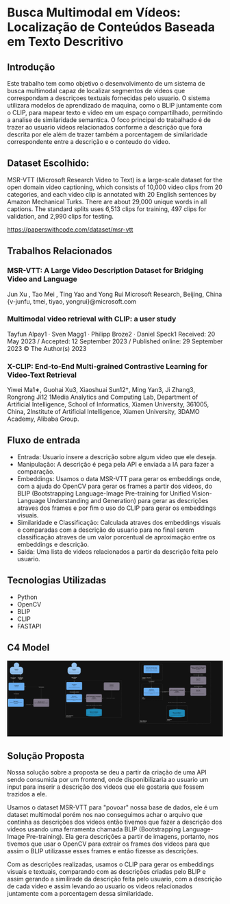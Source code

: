 # Busca Multimodal em Vídeos: Localização de Conteúdos Baseada em Texto Descritivo
## Introdução
Este trabalho tem como objetivo o desenvolvimento de um sistema de busca multimodal
capaz de localizar segmentos de videos que correspondam a descriçoes textuais fornecidas
pelo usuario. O sistema utilizara modelos de aprendizado de maquina, como o BLIP juntamente com o CLIP,
para mapear texto e video em um espaço compartilhado, permitindo a analise de similaridade
semantica. O foco principal do trabalhado é de trazer ao usuario videos relacionados conforme a descrição
que fora descrita por ele além de trazer também a porcentagem de similaridade correspondente entre
a descrição e o conteudo do video.

## Dataset Escolhido:
MSR-VTT (Microsoft Research Video to Text) is a large-scale dataset for the open domain video captioning, which consists of 10,000 video clips from 20 categories,
and each video clip is annotated with 20 English sentences by Amazon Mechanical Turks. There are about 29,000 unique words in all captions. The standard splits uses 6,513 clips
for training, 497 clips for validation, and 2,990 clips for testing.

https://paperswithcode.com/dataset/msr-vtt

## Trabalhos Relacionados
### MSR-VTT: A Large Video Description Dataset for Bridging Video and Language
Jun Xu , Tao Mei , Ting Yao and Yong Rui
Microsoft Research, Beijing, China
{v-junfu, tmei, tiyao, yongrui}@microsoft.com

### Multimodal video retrieval with CLIP: a user study
Tayfun Alpay1 · Sven Magg1 · Philipp Broze2 · Daniel Speck1
Received: 20 May 2023 / Accepted: 12 September 2023 / Published online: 29 September 2023
© The Author(s) 2023

### X-CLIP: End-to-End Multi-grained Contrastive Learning for Video-Text Retrieval
Yiwei Ma1∗, Guohai Xu3, Xiaoshuai Sun12†, Ming Yan3, Ji Zhang3, Rongrong Ji12
1Media Analytics and Computing Lab, Department of Artificial Intelligence, School of Informatics,
Xiamen University, 361005, China, 2Institute of Artificial Intelligence,
Xiamen University, 3DAMO Academy, Alibaba Group.


## Fluxo de entrada
- Entrada: Usuario insere a descrição sobre algum video que ele deseja.
- Manipulação: A descrição é pega pela API e enviada a IA para fazer a comparação.
- Embeddings: Usamos o data MSR-VTT para gerar os embeddings onde, com a ajuda do OpenCV para gerar os frames a partir dos videos,
  do BLIP (Bootstrapping Language-Image Pre-training for Unified Vision-Language Understanding and Generation) para gerar as descrições atraves dos frames e
  por fim o uso do CLIP para gerar os embeddings visuais.
- Similaridade e Classificação: Calculada atraves dos embeddings visuais e comparadas com a descrição do usuario para no final serem classificação atraves
  de um valor porcentual de aproximação entre os embeddings e descrição.
- Saida: Uma lista de videos relacionados a partir da descrição feita pelo usuario.

## Tecnologias Utilizadas
- Python
- OpenCV
- BLIP
- CLIP
- FASTAPI

## C4 Model

![Diagrama C4](./diagramas/c4model.png)

## Solução Proposta
Nossa solução sobre a proposta se deu a partir da criação de uma API sendo consumida por um frontend, onde disponibilizaria ao usuario um input para inserir a descrição dos videos que ele gostaria que fossem trazidos a ele.

Usamos o dataset MSR-VTT para "povoar" nossa base de dados, ele é um dataset multimodal porém nos nao conseguimos achar o arquivo que continha as descrições dos videos então tivemos que fazer a descrição dos videos usando uma ferramenta chamada BLIP (Bootstrapping Language-Image Pre-training). Ela gera descrições a partir de imagens, portanto, nos tivemos que usar o OpenCV para extrair os frames dos videos para que assim o BLIP utilizasse esses frames e então fizesse as descrições.

Com as descrições realizadas, usamos o CLIP para gerar os embeddings visuais e textuais, comparando com as descrições criadas pelo BLIP e assim gerando a similirade da descrição feita pelo usuario, com a descrição de cada video e assim levando ao usuario os videos relacionados juntamente com a porcentagem dessa similaridade.
